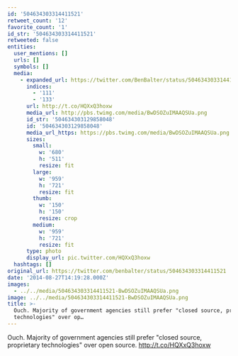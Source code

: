 ```yaml
---
id: '504634303314411521'
retweet_count: '12'
favorite_count: '1'
id_str: '504634303314411521'
retweeted: false
entities:
  user_mentions: []
  urls: []
  symbols: []
  media:
    - expanded_url: https://twitter.com/BenBalter/status/504634303314411521/photo/1
      indices:
        - '111'
        - '133'
      url: http://t.co/HQXxQ3hoxw
      media_url: http://pbs.twimg.com/media/BwDSOZuIMAAQSUa.png
      id_str: '504634303129858048'
      id: '504634303129858048'
      media_url_https: https://pbs.twimg.com/media/BwDSOZuIMAAQSUa.png
      sizes:
        small:
          w: '680'
          h: '511'
          resize: fit
        large:
          w: '959'
          h: '721'
          resize: fit
        thumb:
          w: '150'
          h: '150'
          resize: crop
        medium:
          w: '959'
          h: '721'
          resize: fit
      type: photo
      display_url: pic.twitter.com/HQXxQ3hoxw
  hashtags: []
original_url: https://twitter.com/benbalter/status/504634303314411521
date: '2014-08-27T14:19:28.000Z'
images:
  - ../../media/504634303314411521-BwDSOZuIMAAQSUa.png
image: ../../media/504634303314411521-BwDSOZuIMAAQSUa.png
title: >-
  Ouch. Majority of government agencies still prefer "closed source, proprietary
  technologies" over op…
---
```


Ouch. Majority of government agencies still prefer "closed source, proprietary technologies" over open source. http://t.co/HQXxQ3hoxw